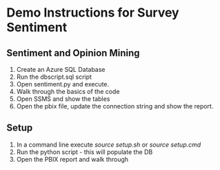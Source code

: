 # Demo Instructions for Survey Sentiment 

## Sentiment and Opinion Mining

1. Create an Azure SQL Database
2. Run the dbscript.sql script
3. Open sentiment.py and execute.  
4. Walk through the basics of the code
5. Open SSMS and show the tables
6. Open the pbix file, update the connection string and show the report.

## Setup
1. In a command line execute <i>source setup.sh</i> or <i>source setup.cmd</i>
2. Run the python script - this will populate the DB
3. Open the PBIX report and walk through